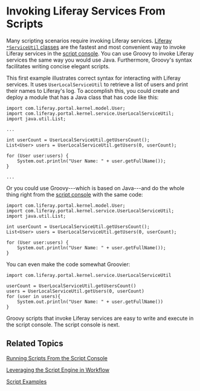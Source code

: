 # Invoking Liferay Services From Scripts [](id=invoking-liferay-services-from-scripts)

Many scripting scenarios require invoking Liferay services.
[Liferay `*ServiceUtil` classes](https://docs.liferay.com/ce/portal/7.1-latest/javadocs/portal-kernel/)
are the fastest and most convenient way to invoke Liferay
services in the
[script console](/discover/portal/-/knowledge_base/7-1/running-scripts-from-the-script-console).
You can use Groovy to invoke Liferay services the same way you would use Java.
Furthermore, Groovy's syntax facilitates writing concise elegant scripts. 

This first example illustrates correct syntax for interacting with Liferay
services. It uses `UserLocalServiceUtil` to retrieve a list of users and print
their names to Liferay's log. To accomplish this, you could create and deploy a
module that has a Java class that has code like this:

    import com.liferay.portal.kernel.model.User;
    import com.liferay.portal.kernel.service.UserLocalServiceUtil;
    import java.util.List;

    ...
                
    int userCount = UserLocalServiceUtil.getUsersCount();
    List<User> users = UserLocalServiceUtil.getUsers(0, userCount);
    
    for (User user:users) {
        System.out.println("User Name: " + user.getFullName());
    }

    ...

Or you could use Groovy---which is based on Java---and do the whole thing right
from the
[script console](/discover/portal/-/knowledge_base/7-1/running-scripts-from-the-script-console)
with the same code:

    import com.liferay.portal.kernel.model.User;
    import com.liferay.portal.kernel.service.UserLocalServiceUtil;
    import java.util.List;

    int userCount = UserLocalServiceUtil.getUsersCount();
    List<User> users = UserLocalServiceUtil.getUsers(0, userCount);
    
    for (User user:users) {
        System.out.println("User Name: " + user.getFullName());
    } 
 
You can even make the code somewhat Groovier:

    import com.liferay.portal.kernel.service.UserLocalServiceUtil

    userCount = UserLocalServiceUtil.getUsersCount()
    users = UserLocalServiceUtil.getUsers(0, userCount)
    for (user in users){
        System.out.println("User Name: " + user.getFullName())
    }

Groovy scripts that invoke Liferay services are easy to write and execute in the
script console. The script console is next. 

## Related Topics [](id=related-topics)

[Running Scripts From the Script Console](/discover/portal/-/knowledge_base/7-1/running-scripts-from-the-script-console)

[Leveraging the Script Engine in Workflow](/discover/portal/-/knowledge_base/7-1/leveraging-the-script-engine-in-workflow)

[Script Examples](/discover/portal/-/knowledge_base/7-1/script-examples)
